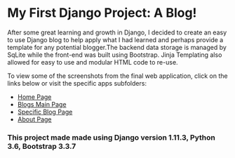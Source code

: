 # My First Django Project: A Blog!

After some great learning and growth in Django, I decided to create an easy to use Django blog to help apply what I had learned and perhaps provide a template for any potential blogger.The backend data storage is managed by SqLite while the front-end was built using Bootstrap. Jinja Templating also allowed for easy to use and modular HTML code to re-use.

To view some of the screenshots from the final web application, click on the links below or visit the specific apps subfolders:
- [Home Page](https://raw.githubusercontent.com/ShivamDh/Python-Projects/repo-specific/starter_blog/other/homepage.PNG "Home Page")
- [Blogs Main Page](https://raw.githubusercontent.com/ShivamDh/Python-Projects/repo-specific/starter_blog/other/blogspage.PNG "Blog Main Page") 
- [Specific Blog Page](https://raw.githubusercontent.com/ShivamDh/Python-Projects/repo-specific/starter_blog/other/blog-page.PNG "A Specific Blog Page")
- [About Page](https://raw.githubusercontent.com/ShivamDh/Python-Projects/repo-specific/starter_blog/other/aboutpage.PNG "About Page")

### This project made made using Django version 1.11.3, Python 3.6, Bootstrap 3.3.7
